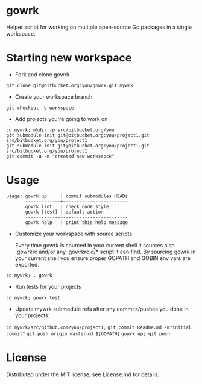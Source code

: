 gowrk
=====

Helper script for working on multiple open-source Go packages in a single
workspace.

# Starting new workspace

  * Fork and clone gowrk

  `git clone git@bitbucket.org:you/gowrk.git mywrk`

  * Create your workspace branch

  `git checkout -b workspace`

  * Add projects you're going to work on

```
cd mywrk; mkdir -p src/bitbucket.org/you
git submodule init git@bitbucket.org:you/project1.git src/bitbucket.org/you/project1
git submodule init git@bitbucket.org:you/project1.git src/bitbucket.org/you/project1
git commit -a -m "created new worksapce"
```

# Usage

```
usage: gowrk up     | commit submodules HEADs
       -------------+------------------------
       gowrk lint   | check code style
       gowrk [test] | default action
       -------------+------------------------
       gowrk help   | print this help message
```

  * Customize your workspace with source scripts

    Every time gowrk is sourced in your current shell it sources
    also .gowrkrc and/or any .gowrkrc.d/* script it can find. By
    sourcing gowrk in your current shell you ensure proper GOPATH
    and GOBIN env vars are exported.

  `cd mywrk; . gowrk`

  * Run tests for your projects

  `cd mywrk; gowrk test`

  * Update mywrk submodule refs after any commits/pushes you done
    in your projects:

  `cd mywrk/src/github.com/you/project1;`
  `git commit Readme.md -m"initial commit"`
  `git push origin master`
  `cd ${GOPATH}`
  `gowrk up; git push`

# License

Distributed under the MIT license, see License.md for details.

